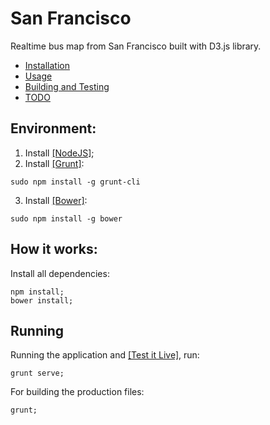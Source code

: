 San Francisco
============

Realtime bus map from San Francisco built with D3.js library.


* [Installation](#installation)
* [Usage](#usage)
* [Building and Testing](#building-and-testing)
* [TODO](#todo)

## Environment:

1. Install [[NodeJS]](http://nodejs.org);
3. Install [[Grunt]](http://gruntjs.com):
```
sudo npm install -g grunt-cli
```
3. Install [[Bower]](http://bower.io):
```
sudo npm install -g bower
```

## How it works:

Install all dependencies:
```
npm install;
bower install;
```

## Running

Running the application and [[Test it Live]](http://localhost:9000/), run:
```
grunt serve;
```

For building the production files:
```
grunt;
```